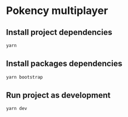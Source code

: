 # Pokency multiplayer

## Install project dependencies
```bash
yarn
```

## Install packages dependencies
```bash
yarn bootstrap
```

## Run project as development
```bash
yarn dev
```